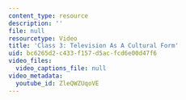 ```yaml
---
content_type: resource
description: ''
file: null
resourcetype: Video
title: 'Class 3: Television As A Cultural Form'
uid: bc6265d2-c433-f157-d5ac-fcd6e00d47f6
video_files:
  video_captions_file: null
video_metadata:
  youtube_id: ZleQWZUqoVE
---
```

